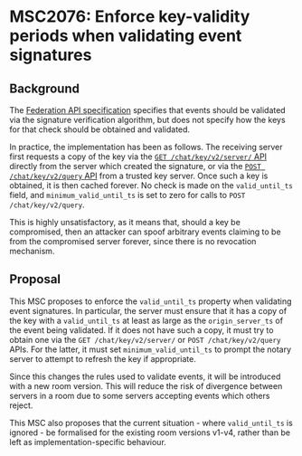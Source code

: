 # MSC2076: Enforce key-validity periods when validating event signatures

## Background

The [Federation API
specification](https://chat.api-spec.imzqqq.top/server_server/r0.1.1.html#validating-hashes-and-signatures-on-received-events)
specifies that events should be validated via the signature verification
algorithm, but does not specify how the keys for that check should be obtained
and validated.

In practice, the implementation has been as follows. The receiving server
first requests a copy of the key via the [`GET /chat/key/v2/server/`
API](https://chat.api-spec.imzqqq.top/server_server/r0.1.1.html#get-matrix-key-v2-server-keyid)
directly from the server which created the signature, or via the [`POST
/chat/key/v2/query` API](https://chat.api-spec.imzqqq.top/server_server/r0.1.1.html#post-matrix-key-v2-query)
from a trusted key server. Once such a key is obtained, it is then cached
forever. No check is made on the `valid_until_ts` field, and
`minimum_valid_until_ts` is set to zero for calls to `POST
/chat/key/v2/query`.

This is highly unsatisfactory, as it means that, should a key be compromised,
then an attacker can spoof arbitrary events claiming to be from the compromised
server forever, since there is no revocation mechanism.

## Proposal

This MSC proposes to enforce the `valid_until_ts` property when validating
event signatures. In particular, the server must ensure that it has a copy of
the key with a `valid_until_ts` at least as large as the `origin_server_ts` of
the event being validated. If it does not have such a copy, it must try to
obtain one via the `GET /chat/key/v2/server/` or `POST
/chat/key/v2/query` APIs.  For the latter, it must set
`minimum_valid_until_ts` to prompt the notary server to attempt to refresh the
key if appropriate.

Since this changes the rules used to validate events, it will be introduced
with a new room version. This will reduce the risk of divergence between
servers in a room due to some servers accepting events which others reject.

This MSC also proposes that the current situation - where `valid_until_ts` is
ignored - be formalised for the existing room versions v1-v4, rather than be
left as implementation-specific behaviour.
